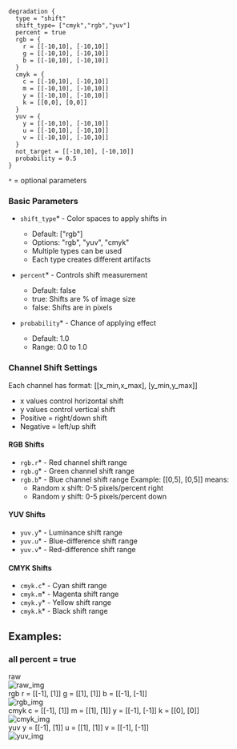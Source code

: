 ```hcl
degradation {
  type = "shift"
  shift_type= ["cmyk","rgb","yuv"]
  percent = true
  rgb = {
    r = [[-10,10], [-10,10]]
    g = [[-10,10], [-10,10]]
    b = [[-10,10], [-10,10]]
  }
  cmyk = {
    c = [[-10,10], [-10,10]]
    m = [[-10,10], [-10,10]]
    y = [[-10,10], [-10,10]]
    k = [[0,0], [0,0]]
  }
  yuv = {
    y = [[-10,10], [-10,10]]
    u = [[-10,10], [-10,10]]
    v = [[-10,10], [-10,10]]
  }
  not_target = [[-10,10], [-10,10]]
  probability = 0.5
}
```
`*` = optional parameters

### Basic Parameters
- `shift_type`* - Color spaces to apply shifts in
  - Default: ["rgb"]
  - Options: "rgb", "yuv", "cmyk"
  - Multiple types can be used
  - Each type creates different artifacts

- `percent`* - Controls shift measurement
  - Default: false
  - true: Shifts are % of image size
  - false: Shifts are in pixels

- `probability`* - Chance of applying effect
  - Default: 1.0
  - Range: 0.0 to 1.0

### Channel Shift Settings
Each channel has format: [[x_min,x_max], [y_min,y_max]]
- x values control horizontal shift
- y values control vertical shift
- Positive = right/down shift
- Negative = left/up shift

#### RGB Shifts
- `rgb.r`* - Red channel shift range
- `rgb.g`* - Green channel shift range
- `rgb.b`* - Blue channel shift range
Example: [[0,5], [0,5]] means:
  - Random x shift: 0-5 pixels/percent right
  - Random y shift: 0-5 pixels/percent down

#### YUV Shifts
- `yuv.y`* - Luminance shift range
- `yuv.u`* - Blue-difference shift range
- `yuv.v`* - Red-difference shift range

#### CMYK Shifts
- `cmyk.c`* - Cyan shift range
- `cmyk.m`* - Magenta shift range
- `cmyk.y`* - Yellow shift range
- `cmyk.k`* - Black shift range

## Examples:
### all percent = true
<div> raw</div>
<img src="images/shift/raw.png" title="raw_img">
<div> rgb r = [[-1], [1]] g = [[1], [1]] b = [[-1], [-1]]</div>
<img src="images/shift/rgb.png" title="rgb_img">
<div> cmyk c = [[-1], [1]] m = [[1], [1]] y = [[-1], [-1]] k = [[0], [0]]</div>
<img src="images/shift/cmyk.png" title="cmyk_img">
<div> yuv y = [[-1], [1]] u = [[1], [1]] v = [[-1], [-1]]</div>
<img src="images/shift/yuv.png" title="yuv_img">
